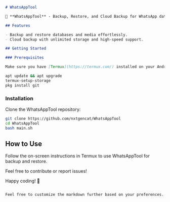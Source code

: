 

```markdown
# WhatsAppTool

🌟 **WhatsAppTool** - Backup, Restore, and Cloud Backup for WhatsApp databases, backups, and media hassle-free.

## Features

- Backup and restore databases and media effortlessly.
- Cloud backup with unlimited storage and high-speed support.

## Getting Started

### Prerequisites

Make sure you have [Termux](https://termux.com/) installed on your Android device.

```

```bash
apt update && apt upgrade
termux-setup-storage
pkg install git
```

### Installation

Clone the WhatsAppTool repository:

```bash
git clone https://github.com/nxtgencat/WhatsAppTool
cd WhatsAppTool
bash main.sh
```

## How to Use

Follow the on-screen instructions in Termux to use WhatsAppTool for backup and restore.

Feel free to contribute or report issues!

Happy coding! 🚀
```

Feel free to customize the markdown further based on your preferences.
